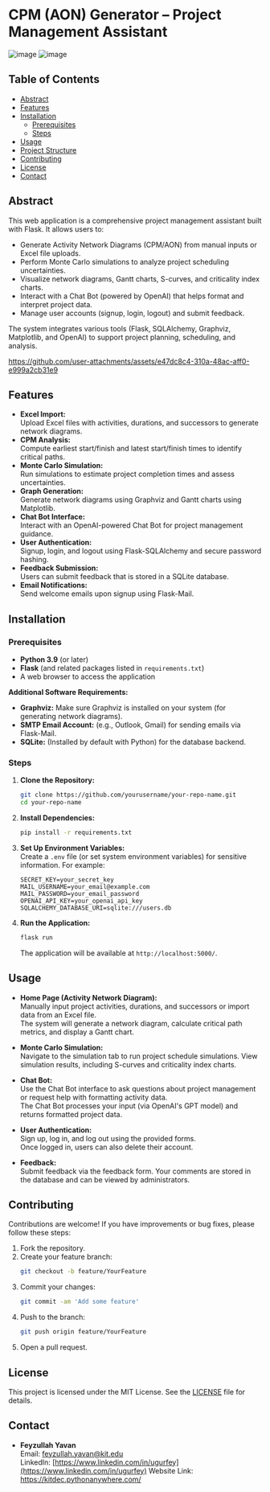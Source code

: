 # CPM (AON) Generator – Project Management Assistant

![image](https://github.com/user-attachments/assets/e599349e-eddc-4a90-a864-8345a5cc79e6)
![image](https://github.com/user-attachments/assets/4ef5f0c4-ca21-466b-94b3-daff757b0c4c)



## Table of Contents
- [Abstract](#abstract)
- [Features](#features)
- [Installation](#installation)
  - [Prerequisites](#prerequisites)
  - [Steps](#steps)
- [Usage](#usage)
- [Project Structure](#project-structure)
- [Contributing](#contributing)
- [License](#license)
- [Contact](#contact)

## Abstract

This web application is a comprehensive project management assistant built with Flask. It allows users to:
- Generate Activity Network Diagrams (CPM/AON) from manual inputs or Excel file uploads.
- Perform Monte Carlo simulations to analyze project scheduling uncertainties.
- Visualize network diagrams, Gantt charts, S-curves, and criticality index charts.
- Interact with a Chat Bot (powered by OpenAI) that helps format and interpret project data.
- Manage user accounts (signup, login, logout) and submit feedback.

The system integrates various tools (Flask, SQLAlchemy, Graphviz, Matplotlib, and OpenAI) to support project planning, scheduling, and analysis.


https://github.com/user-attachments/assets/e47dc8c4-310a-48ac-aff0-e999a2cb31e9


## Features

- **Excel Import:**  
  Upload Excel files with activities, durations, and successors to generate network diagrams.
- **CPM Analysis:**  
  Compute earliest start/finish and latest start/finish times to identify critical paths.
- **Monte Carlo Simulation:**  
  Run simulations to estimate project completion times and assess uncertainties.
- **Graph Generation:**  
  Generate network diagrams using Graphviz and Gantt charts using Matplotlib.
- **Chat Bot Interface:**  
  Interact with an OpenAI-powered Chat Bot for project management guidance.
- **User Authentication:**  
  Signup, login, and logout using Flask-SQLAlchemy and secure password hashing.
- **Feedback Submission:**  
  Users can submit feedback that is stored in a SQLite database.
- **Email Notifications:**  
  Send welcome emails upon signup using Flask-Mail.

## Installation

### Prerequisites

- **Python 3.9** (or later)
- **Flask** (and related packages listed in `requirements.txt`)
- A web browser to access the application

**Additional Software Requirements:**

- **Graphviz:** Make sure Graphviz is installed on your system (for generating network diagrams).  
- **SMTP Email Account:** (e.g., Outlook, Gmail) for sending emails via Flask-Mail.  
- **SQLite:** (Installed by default with Python) for the database backend.

### Steps

1. **Clone the Repository:**
    ```bash
    git clone https://github.com/yourusername/your-repo-name.git
    cd your-repo-name
    ```
2. **Install Dependencies:**
    ```bash
    pip install -r requirements.txt
    ```
3. **Set Up Environment Variables:**  
   Create a `.env` file (or set system environment variables) for sensitive information. For example:
    ```
    SECRET_KEY=your_secret_key
    MAIL_USERNAME=your_email@example.com
    MAIL_PASSWORD=your_email_password
    OPENAI_API_KEY=your_openai_api_key
    SQLALCHEMY_DATABASE_URI=sqlite:///users.db
    ```
4. **Run the Application:**
    ```bash
    flask run
    ```
   The application will be available at `http://localhost:5000/`.

## Usage

- **Home Page (Activity Network Diagram):**  
  Manually input project activities, durations, and successors or import data from an Excel file.  
  The system will generate a network diagram, calculate critical path metrics, and display a Gantt chart.

- **Monte Carlo Simulation:**  
  Navigate to the simulation tab to run project schedule simulations. View simulation results, including S-curves and criticality index charts.

- **Chat Bot:**  
  Use the Chat Bot interface to ask questions about project management or request help with formatting activity data.  
  The Chat Bot processes your input (via OpenAI's GPT model) and returns formatted project data.

- **User Authentication:**  
  Sign up, log in, and log out using the provided forms.  
  Once logged in, users can also delete their account.

- **Feedback:**  
  Submit feedback via the feedback form. Your comments are stored in the database and can be viewed by administrators.


## Contributing

Contributions are welcome! If you have improvements or bug fixes, please follow these steps:

1. Fork the repository.
2. Create your feature branch:
    ```bash
    git checkout -b feature/YourFeature
    ```
3. Commit your changes:
    ```bash
    git commit -am 'Add some feature'
    ```
4. Push to the branch:
    ```bash
    git push origin feature/YourFeature
    ```
5. Open a pull request.

## License

This project is licensed under the MIT License. See the [LICENSE](LICENSE) file for details.

## Contact

- **Feyzullah Yavan**  
  Email: [feyzullah.yavan@kit.edu](mailto:feyzullah.yavan@kit.edu)  
  LinkedIn: [https://www.linkedin.com/in/ugurfey](https://www.linkedin.com/in/ugurfey)
  Website Link: https://kitdec.pythonanywhere.com/

